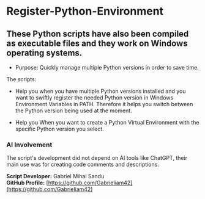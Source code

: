 # Register-Python-Environment

## These Python scripts have also been compiled as executable files and they work on Windows operating systems.

* Purpose: Quickly manage multiple Python versions in order to save time.

The scripts:
* Help you when you have multiple Python versions installed and you want to swiftly register the needed Python version in Windows Environment Variables in PATH.
Therefore it helps you switch between the Python version being used at the moment.

* Help you When you want to create a Python Virtual Environment with the specific Python version you select.









### AI Involvement

The script's development did not depend on AI tools like ChatGPT, their main use was for creating code comments and descriptions.



**Script Developer:** Gabriel Mihai Sandu  
**GitHub Profile:** [https://github.com/Gabrieliam42](https://github.com/Gabrieliam42)
